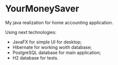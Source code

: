 # YourMoneySaver
My java realization for home accounting application.

Using next technologies:
- JavaFX for simple UI for desktop;
- Hibernate for working woith database;
- PostgreSQL database for main application;
- H2 database for tests.
